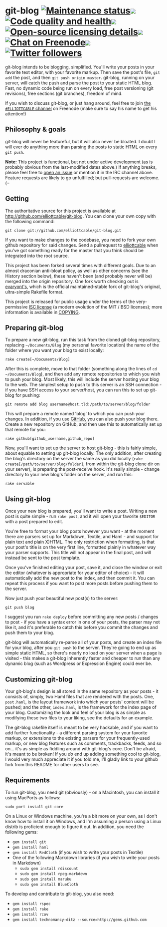 git-blog <a href="#philosophy--goals"><img alt='Maintenance status' src="https://img.shields.io/badge/maintained%3F-feature--frozen_~2015-lightgrey.svg?style=flat"></a><img src="http://elliottcable.s3.amazonaws.com/p/8x8.png"><a target="_blank" href="https://codacy.com/app/ELLIOTTCABLE/git-blog"><img alt='Code quality and health' src="https://img.shields.io/codacy/7287a49013f54f9bac99a15ad5222dee.svg?style=flat&label=health"></a><img src="http://elliottcable.s3.amazonaws.com/p/8x8.png"><a target="_blank" href="COPYING.text"><img alt='Open-source licensing details' src="https://img.shields.io/badge/license-ISC-blue.svg?style=flat"></a><img src="http://elliottcable.s3.amazonaws.com/p/8x8.png"><a target="_blank" href="http://ell.io/IRC"><img alt='Chat on Freenode' src="https://img.shields.io/badge/chat-IRC-blue.svg"></a><img src="http://elliottcable.s3.amazonaws.com/p/8x8.png"><a target="_blank" href="http://twitter.com/ELLIOTTCABLE"><img alt='Twitter followers' src="https://img.shields.io/twitter/follow/ELLIOTTCABLE.svg?style=flat&label=followers&color=blue"></a>
========



git-blog intends to be blogging, simplified. You'll write your posts in your
favorite text editor, with your favorite markup. Then save the post's file,
`git add` the post, and then `git push origin master`. git-blog, running on
your server, will catch the push and parse the post to your static HTML blog.
Fast, no dynamic code being run on every load, free post versioning (git
revisions), free sections (git branches), freedom of mind.

If you wish to discuss git-blog, or just hang around, feel free to join [the
`#ELLIOTTCABLE` channel](irc://irc.freenode.net/#ELLIOTTCABLE "ELLIOTTCABLE's IRC channel")
on Freenode (make sure to say his name to get his attention!)

Philosophy & goals
------------------

git-blog will never be featureful, but it will also never be bloated. I doubt
I will ever do anything more than parsing the posts to static HTML on every
`git push`.

**Note:** This project is functional, but not under active development (as is
probably obvious from the last-modified dates above.) If anything breaks, please
feel free to [open an issue](https://github.com/ELLIOTTCABLE/git-blog/issues)
or mention it in the IRC channel above. Feature requests are likely to go
unfulfilled; but pull-requests are welcome. (=


Getting
-------

The authoritative source for this project is available at
<http://github.com/elliottcable/git-blog>. You can clone your own copy with the
following command:

    git clone git://github.com/elliottcable/git-blog.git

If you want to make changes to the codebase, you need to fork your own github
repository for said changes. Send a pullrequest to [elliottcable][1]
when you've got something ready for the master that you think should be
integrated into the root source.

This project has been forked several times with different goals. Due to an
almost draconian anti-bloat policy, as well as other concerns (see the History
section below), these haven't been (and probably never will be) merged into
the origin repository. One fork worth checking out is [evaryont's][2], which
is the official maintained-stable fork of git-blog's original, ultra-simple
Rakefile format.

  [1]: <http://github.com/elliottcable> (elliottcable on GitHub)
  [2]: <http://github.com/evaryont/git-blog> (evaryont's fork of git-blog on GitHub)

This project is released for public usage under the terms of the very-permissive [ISC license][] (a
modern evolution of the MIT / BSD licenses); more information is available in [COPYING][].

   [ISC license]: <http://choosealicense.com/licenses/isc/> "Information about the ISC license"
   [COPYING]: <./COPYING.text>


Preparing git-blog
------------------

To prepare a new git-blog, run this task from the cloned git-blog repository,
replacing `~/Documents/Blog` (my personal favorite location) the name of the
folder where you want your blog to exist locally:

    rake create[~/Documents/Blog]

After this is complete, move to that folder (something along the lines of
`cd ~/Documents/Blog`), and then add any remote repositories to which you wish
to push your blog. Most likely, this will include the server hosting your blog
to the web. The simplest setup to push to this server is an SSH connection -
if you have SSH access to your server/host, you can run this to set up
git-blog for pushing:

    git remote add blog username@host.tld:/path/to/server/blog/folder

This will prepare a remote named 'blog' to which you can push your changes. In
addition, if you use [GitHub](http://github.com "GitHub - free Git repository hosting"),
you can also push your blog there. Create a new repository on GitHub, and then
use this to automatically set up that remote for you:

    rake github[github_username,github_repo]

Now, you'll want to set up the server to host git-blog - this is fairly simple,
about equable to setting up git-blog locally. The only addition, after
creating the blog's directory on the server the same as you did locally
(`rake create[/path/to/server/blog/folder]`, from within the git-blog clone
dir on your server), is preparing the post-receive hook. It's really simple -
change directory to your new blog's folder on the server, and run this:

    rake servable

Using git-blog
--------------

Once your new blog is prepared, you'll want to write a post. Writing a new
post is quite simple - run `rake post`, and it will open your favorite
`$EDITOR` with a post prepared to edit.

You're free to format your blog posts however you want - at the moment there
are parsers set up for Markdown, Textile, and Haml - and support for plain
text and plain X)HTML. The only restriction when formatting, is that your
post's title is on the very first line, formatted plainly in whatever way your
parser supports. This title will not appear in the final post, and will
instead be sent to the post template.

Once you've finished editing your post, save it, and close the window or exit
the editor (whatever is appropriate for your editor of choice) - it will
automatically add the new post to the index, and then commit it. You can
repeat this process if you want to post more posts before pushing them to the
server.

Now just push your beautiful new post(s) to the server:

    git push blog

I suggest you run `rake deploy` before committing any new posts / changes to
post - if you have a syntax error in one of your posts, the parser may not
like it, and it's preferable to catch this before you commit the changes and
push them to your blog.

git-blog will automatically re-parse all of your posts, and create an index
file for your blog, after you `git push` to the server. They're going to end
up as simple static HTML, so there's nearly no load on your server when a page
is visited - this makes a git-blog inherently faster and cheaper to run than
any dynamic blog (such as Wordpress or Expression Engine) could ever be.

Customizing git-blog
--------------------

Your git-blog's design is all stored in the same repository as your posts - it
consists of, simply, two Haml files that are rendered with the posts. One,
`post.haml`, is the layout framework into which your posts' content will be
pushed; and the other, `index.haml`, is the framework for the index page of
your blog. Customizing the look and feel of your blog is as simple as
modifying these two files to your liking, see the defaults for an example.

The git-blog rakefile itself is meant to be very hackable, and if you want to
add further functionality - a different parsing system for your favorite
markup, or extensions to the existing parsers for your frequently-used markup,
or new blog features such as comments, trackbacks, feeds, and so on... it's as
simple as fiddling around with git-blog's core. Don't be afraid, it's meant to
be broken! If you *do* end up adding something cool to git-blog, I would very
much appreciate it if you told me, I'll gladly link to your github fork from
this README for other users to see.

Requirements
------------

To run git-blog, you need git (obviously) - on a Macintosh, you can install it
using MacPorts as follows:

    sudo port install git-core

On a Linux or Windows machine, you're a bit more on your own, as I don't know
how to install it on Windows, and I'm assuming a person using a Linux distrib
is proficient enough to figure it out. In addition, you need the following
gems:

* `gem install git`
* `gem install haml`
* `gem install RedCloth` (if you wish to write your posts in Textile)
* One of the following Markdown libraries (if you wish to write your posts in Markdown)
  * `sudo gem install rdiscount`
  * `sudo gem install rpeg-markdown`
  * `sudo gem install maruku`
  * `sudo gem install BlueCloth`


To develop and contribute to git-blog, you also need:

* `gem install rspec`
* `gem install rake`
* `gem install rcov`
* `gem install technomancy-ditz --source=http://gems.github.com`
